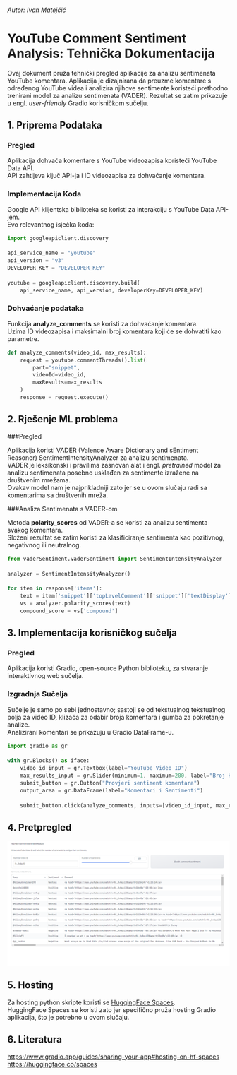 ###### Autor: Ivan Matejčić

# YouTube Comment Sentiment Analysis: Tehnička Dokumentacija

Ovaj dokument pruža tehnički pregled aplikacije za analizu sentimenata YouTube komentara. Aplikacija je dizajnirana da preuzme komentare s određenog YouTube videa i analizira njihove sentimente koristeći prethodno trenirani model za analizu sentimenata (VADER). Rezultat se zatim prikazuje u engl. *user-friendly* Gradio korisničkom sučelju.

## 1. Priprema Podataka

### Pregled
Aplikacija dohvaća komentare s YouTube videozapisa koristeći YouTube Data API.  
API zahtijeva ključ API-ja i ID videozapisa za dohvaćanje komentara.

### Implementacija Koda
Google API klijentska biblioteka se koristi za interakciju s YouTube Data API-jem.  
Evo relevantnog isječka koda:

```python
import googleapiclient.discovery

api_service_name = "youtube"
api_version = "v3"
DEVELOPER_KEY = "DEVELOPER_KEY"

youtube = googleapiclient.discovery.build(
    api_service_name, api_version, developerKey=DEVELOPER_KEY)
```

### Dohvaćanje podataka

Funkcija **analyze_comments** se koristi za dohvaćanje komentara.  
Uzima ID videozapisa i maksimalni broj komentara koji će se dohvatiti kao parametre.

```python
def analyze_comments(video_id, max_results):
    request = youtube.commentThreads().list(
        part="snippet",
        videoId=video_id,
        maxResults=max_results
    )
    response = request.execute()
```

## 2. Rješenje ML problema

###Pregled

Aplikacija koristi VADER (Valence Aware Dictionary and sEntiment Reasoner) SentimentIntensityAnalyzer za analizu sentimenata.  
VADER je leksikonski i pravilima zasnovan alat i engl. *pretrained* model za analizu sentimenata posebno usklađen za sentimente izražene na društvenim mrežama.  
Ovakav model nam je najprikladniji zato jer se u ovom slučaju radi sa komentarima sa društvenih mreža.

###Analiza Sentimenata s VADER-om

Metoda **polarity_scores** od VADER-a se koristi za analizu sentimenta svakog komentara.  
Složeni rezultat se zatim koristi za klasificiranje sentimenta kao pozitivnog, negativnog ili neutralnog.

```python
from vaderSentiment.vaderSentiment import SentimentIntensityAnalyzer

analyzer = SentimentIntensityAnalyzer()

for item in response['items']:
    text = item['snippet']['topLevelComment']['snippet']['textDisplay']
    vs = analyzer.polarity_scores(text)
    compound_score = vs['compound']
```

## 3. Implementacija korisničkog sučelja

### Pregled
Aplikacija koristi Gradio, open-source Python biblioteku, za stvaranje interaktivnog web sučelja.

### Izgradnja Sučelja
Sučelje je samo po sebi jednostavno; sastoji se od tekstualnog tekstualnog polja za video ID, klizača za odabir broja komentara i gumba za pokretanje analize.  
Analizirani komentari se prikazuju u Gradio DataFrame-u.

```python
import gradio as gr

with gr.Blocks() as iface:
    video_id_input = gr.Textbox(label="YouTube Video ID")
    max_results_input = gr.Slider(minimum=1, maximum=200, label="Broj Komentara", step=1)
    submit_button = gr.Button("Provjeri sentiment komentara")
    output_area = gr.DataFrame(label="Komentari i Sentimenti")

    submit_button.click(analyze_comments, inputs=[video_id_input, max_results_input], outputs=output_area)
```

## 4. Pretpregled

![app_preview](/images/app_preview.png)

## 5. Hosting

Za hosting python skripte koristi se [HuggingFace Spaces](https://huggingface.co/spaces).  
HuggingFace Spaces se koristi zato jer specifično pruža hosting Gradio aplikacija, što je potrebno u ovom slučaju.

## 6. Literatura

https://www.gradio.app/guides/sharing-your-app#hosting-on-hf-spaces
https://huggingface.co/spaces